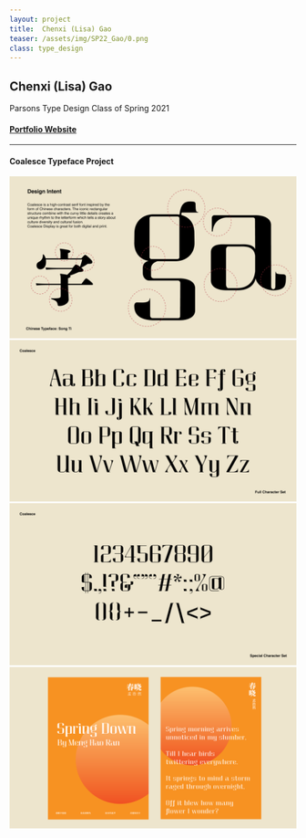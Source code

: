 ```yaml
---
layout: project
title:  Chenxi (Lisa) Gao
teaser: /assets/img/SP22_Gao/0.png
class: type_design
---
```

## Chenxi (Lisa) Gao ##
Parsons Type Design Class of Spring 2021

#### [Portfolio Website](https://lisagao.squarespace.com/) ####

---
#### Coalesce Typeface Project ####

![image1](/assets/img/SP22_Gao/1.png)
![image1](/assets/img/SP22_Gao/2.png)
![image1](/assets/img/SP22_Gao/3.png)
![image1](/assets/img/SP22_Gao/4.png)

